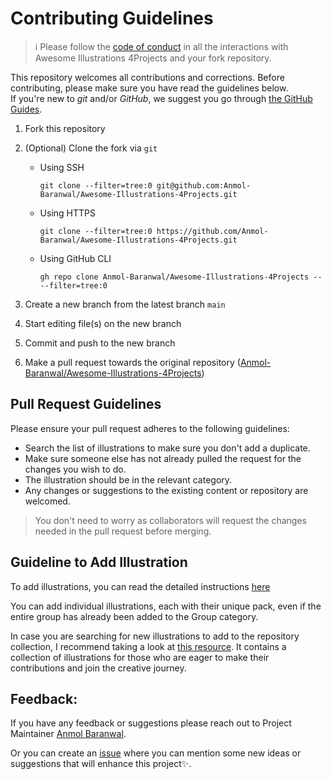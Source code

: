 # Contributing Guidelines

> :information_source: Please follow the [code of conduct](CODE_OF_CONDUCT.md) in all the interactions with Awesome Illustrations 4Projects
 and your fork repository.

This repository welcomes all contributions and corrections. Before contributing, please make sure you have read the guidelines below. <br>
If you're new to _git_ and/or _GitHub_, we suggest you go through [the GitHub Guides](https://guides.github.com/introduction/flow/).

1. Fork this repository
2. (Optional) Clone the fork via `git`

   - Using SSH

     ```shell
     git clone --filter=tree:0 git@github.com:Anmol-Baranwal/Awesome-Illustrations-4Projects.git
     ```

   - Using HTTPS

     ```shell
     git clone --filter=tree:0 https://github.com/Anmol-Baranwal/Awesome-Illustrations-4Projects.git
     ```

   - Using GitHub CLI

     ```shell
     gh repo clone Anmol-Baranwal/Awesome-Illustrations-4Projects -- --filter=tree:0
     ```

3. Create a new branch from the latest branch `main`
4. Start editing file(s) on the new branch
5. Commit and push to the new branch
6. Make a pull request towards the original repository ([Anmol-Baranwal/Awesome-Illustrations-4Projects](https://github.com/Anmol-Baranwal/Awesome-Illustrations-4Projects))

## Pull Request Guidelines

Please ensure your pull request adheres to the following guidelines:
- Search the list of illustrations to make sure you don't add a duplicate.
- Make sure someone else has not already pulled the request for the changes you wish to do.
- The illustration should be in the relevant category.
- Any changes or suggestions to the existing content or repository are welcomed.

> You don't need to worry as collaborators will request the changes needed in the pull request before merging.

## Guideline to Add Illustration

To add illustrations, you can read the detailed instructions [here](https://github.com/Anmol-Baranwal/Awesome-Illustrations-4Projects#-how-to-contribute-)

You can add individual illustrations, each with their unique pack, even if the entire group has already been added to the Group category.

In case you are searching for new illustrations to add to the repository collection, I recommend taking a look at [this resource](https://github.com/Anmol-Baranwal/Awesome-Illustrations-4Projects/issues/43). It contains a collection of illustrations for those who are eager to make their contributions and join the creative journey.


<!-- >Make sure to see the [Pull Request Template](https://github.com/Anmol-Baranwal/Awesome-Illustrations-4Projects/blob/main/PULL_REQUEST_TEMPLATE.md) for your ease. -->


## Feedback:

If you have any feedback or suggestions please reach out to Project Maintainer [Anmol Baranwal](https://github.com/Anmol-Baranwal).
  
  
Or you can create an  <a href="https://github.com/Anmol-Baranwal/Awesome-Illustrations-4Projects/issues/new/choose">issue</a> where you can mention some new ideas or suggestions that will enhance this project✨.

<!-- ------------------------------------------------------------------------------------------------------------------------------------------------------->



